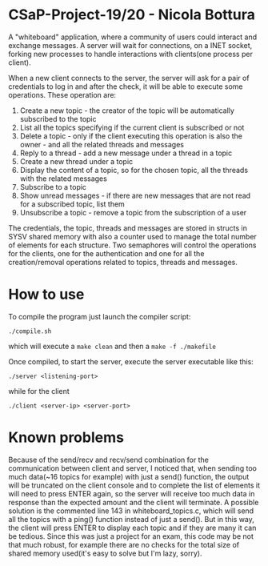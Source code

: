 # CSaP-Project-19/20 - Nicola Bottura 

A "whiteboard" application, where a community of users could interact and exchange messages.
A server will wait for connections, on a INET socket, forking new processes to handle interactions with clients(one process per client).

When a new client connects to the server, the server will ask for a pair of credentials to log in and after the check, it will be able to execute some operations.
These operation are:
  1. Create a new topic - the creator of the topic will be automatically subscribed to the topic
  2. List all the topics specifying if the current client is subscribed or not
  3. Delete a topic - only if the client executing this operation is also the owner - and all the related threads and messages
  4. Reply to a thread - add a new message under a thread in a topic
  5. Create a new thread under a topic
  6. Display the content of a topic, so for the chosen topic, all the threads with the related messages
  7. Subscribe to a topic
  8. Show unread messages - if there are new messages that are not read for a subscribed topic, list them
  9. Unsubscribe a topic - remove a topic from the subscription of a user
 
The credentials, the topic, threads and messages are stored in structs in SYSV shared memory with also a counter used to manage the total number of elements for each structure.
Two semaphores will control the operations for the clients, one for the authentication and one for all the creation/removal operations related to topics, threads and messages.

# How to use
To compile the program just launch the compiler script:
``` 
./compile.sh 
```
which will execute a ```make clean``` and then a  ```make -f ./makefile```

Once compiled, to start the server, execute the server executable like this:
```
./server <listening-port>
```
while for the client
```
./client <server-ip> <server-port>
```

# Known problems
Because of the send/recv and recv/send combination for the communication between client and server, I noticed that, when sending too much data(~16 topics for example) with just a send() function, the output will be truncated on the client console and to complete the list of elements it will need to press ENTER again, so the server will receive too much data in response than the expected amount and the client will terminate.
A possible solution is the commented line 143 in whiteboard_topics.c, which will send all the topics with a ping() function instead of just a send().
But in this way, the client will press ENTER to display each topic and if they are many it can be tedious.
Since this was just a project for an exam, this code may be not that much robust, for example there are no checks for the total size of shared memory used(it's easy to solve but I'm lazy, sorry).
